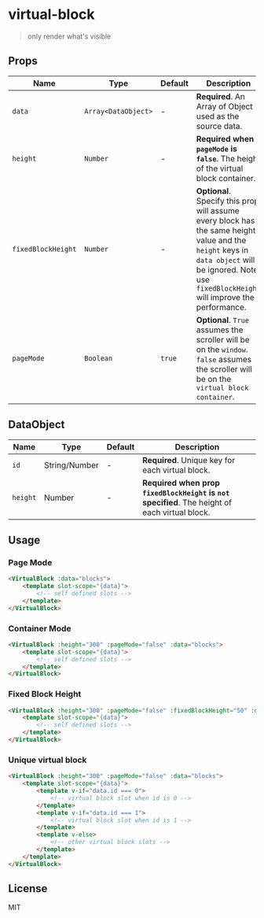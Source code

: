 # virtual-block
> only render what's visible

## Props
Name | Type | Default | Description
--- | --- | --- | ---
`data` | `Array<DataObject>` | - | **Required**. An Array of Object used as the source data.
`height` | `Number` | - | **Required when `pageMode` is `false`**. The height of the virtual block container.
`fixedBlockHeight` | `Number` | - | **Optional**. Specify this prop will assume every block has the same height value and the `height` keys in `data object` will be ignored. Note use `fixedBlockHeight` will improve the performance.
`pageMode` | `Boolean` | `true` | **Optional**. `True` assumes the scroller will be on the `window`. `false` assumes the scroller will be on the `virtual block container`.

## DataObject
Name | Type | Default | Description
--- | --- | --- | ---
`id` | String/Number | - | **Required**. Unique key for each virtual block.
`height` | Number | - | **Required when prop `fixedBlockHeight` is `not` specified**. The height of each virtual block.

## Usage

### Page Mode
```html
<VirtualBlock :data="blocks">
    <template slot-scope="{data}">
        <!-- self defined slots -->
    </template>
</VirtualBlock>
```

### Container Mode
```html 
<VirtualBlock :height="300" :pageMode="false" :data="blocks">
    <template slot-scope="{data}">
        <!-- self defined slots -->
    </template>
</VirtualBlock>
```

### Fixed Block Height
```html
<VirtualBlock :height="300" :pageMode="false" :fixedBlockHeight="50" :data="blocks">
    <template slot-scope="{data}">
        <!-- self defined slots -->
    </template>
</VirtualBlock>
```

### Unique virtual block
```html
<VirtualBlock :height="300" :pageMode="false" :data="blocks">
    <template slot-scope="{data}">
        <template v-if="data.id === 0">
            <!-- virtual block slot when id is 0 -->
        </template>
        <template v-if="data.id === 1">
            <!-- virtual block slot when id is 1 -->
        </template>
        <template v-else>
            <!-- other virtual block slots -->
        </template>
    </template>
</VirtualBlock>
```

## License
MIT